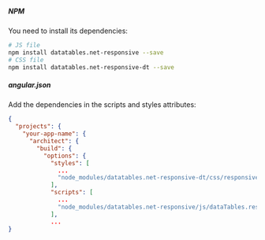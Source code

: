 ##### NPM

You need to install its dependencies:

```bash
# JS file
npm install datatables.net-responsive --save
# CSS file
npm install datatables.net-responsive-dt --save
```
##### angular.json

Add the dependencies in the scripts and styles attributes:

```json
{
  "projects": {
    "your-app-name": {
      "architect": {
        "build": {
          "options": {
            "styles": [
              ...
              "node_modules/datatables.net-responsive-dt/css/responsive.dataTables.css"
            ],
            "scripts": [
              ...
              "node_modules/datatables.net-responsive/js/dataTables.responsive.js"
            ],
            ...
}
```
